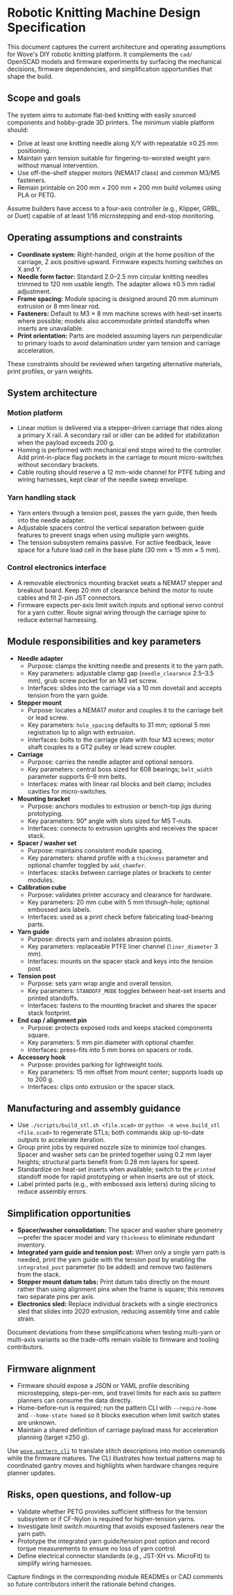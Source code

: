 # Robotic Knitting Machine Design Specification

This document captures the current architecture and operating assumptions for Wove's DIY robotic
knitting platform. It complements the `cad/` OpenSCAD models and firmware experiments by
surfacing the mechanical decisions, firmware dependencies, and simplification opportunities that
shape the build.

## Scope and goals

The system aims to automate flat-bed knitting with easily sourced components and hobby-grade 3D
printers. The minimum viable platform should:

- Drive at least one knitting needle along X/Y with repeatable ±0.25 mm positioning.
- Maintain yarn tension suitable for fingering-to-worsted weight yarn without manual intervention.
- Use off-the-shelf stepper motors (NEMA17 class) and common M3/M5 fasteners.
- Remain printable on 200 mm × 200 mm × 200 mm build volumes using PLA or PETG.

Assume builders have access to a four-axis controller (e.g., Klipper, GRBL, or Duet) capable of at
least 1/16 microstepping and end-stop monitoring.

## Operating assumptions and constraints

- **Coordinate system:** Right-handed, origin at the home position of the carriage, Z axis positive
  upward. Firmware expects homing switches on X and Y.
- **Needle form factor:** Standard 2.0–2.5 mm circular knitting needles trimmed to 120 mm usable
  length. The adapter allows ±0.5 mm radial adjustment.
- **Frame spacing:** Module spacing is designed around 20 mm aluminum extrusion or 8 mm linear rod.
- **Fasteners:** Default to M3 × 8 mm machine screws with heat-set inserts where possible; models
  also accommodate printed standoffs when inserts are unavailable.
- **Print orientation:** Parts are modeled assuming layers run perpendicular to primary loads to
  avoid delamination under yarn tension and carriage acceleration.

These constraints should be reviewed when targeting alternative materials, print profiles, or yarn
weights.

## System architecture

### Motion platform

- Linear motion is delivered via a stepper-driven carriage that rides along a primary X rail. A
  secondary rail or idler can be added for stabilization when the payload exceeds 200 g.
- Homing is performed with mechanical end stops wired to the controller. Add print-in-place flag
  pockets in the carriage to mount micro-switches without secondary brackets.
- Cable routing should reserve a 12 mm-wide channel for PTFE tubing and wiring harnesses, kept clear
  of the needle sweep envelope.

### Yarn handling stack

- Yarn enters through a tension post, passes the yarn guide, then feeds into the needle adapter.
- Adjustable spacers control the vertical separation between guide features to prevent snags when
  using multiple yarn weights.
- The tension subsystem remains passive. For active feedback, leave space for a future load cell in
  the base plate (30 mm × 15 mm × 5 mm).

### Control electronics interface

- A removable electronics mounting bracket seats a NEMA17 stepper and breakout board. Keep 20 mm of
  clearance behind the motor to route cables and fit 2-pin JST connectors.
- Firmware expects per-axis limit switch inputs and optional servo control for a yarn cutter. Route
  signal wiring through the carriage spine to reduce external harnessing.

## Module responsibilities and key parameters

- **Needle adapter**
  - Purpose: clamps the knitting needle and presents it to the yarn path.
  - Key parameters: adjustable clamp gap (`needle_clearance` 2.5–3.5 mm), grub screw pocket for an
    M3 set screw.
  - Interfaces: slides into the carriage via a 10 mm dovetail and accepts tension from the yarn
    guide.
- **Stepper mount**
  - Purpose: locates a NEMA17 motor and couples it to the carriage belt or lead screw.
  - Key parameters: `hole_spacing` defaults to 31 mm; optional 5 mm registration lip to align with
    extrusion.
  - Interfaces: bolts to the carriage plate with four M3 screws; motor shaft couples to a GT2 pulley
    or lead screw coupler.
- **Carriage**
  - Purpose: carries the needle adapter and optional sensors.
  - Key parameters: central boss sized for 608 bearings; `belt_width` parameter supports 6–9 mm
    belts.
  - Interfaces: mates with linear rail blocks and belt clamp; includes cavities for micro-switches.
- **Mounting bracket**
  - Purpose: anchors modules to extrusion or bench-top jigs during prototyping.
  - Key parameters: 90° angle with slots sized for M5 T-nuts.
  - Interfaces: connects to extrusion uprights and receives the spacer stack.
- **Spacer / washer set**
  - Purpose: maintains consistent module spacing.
  - Key parameters: shared profile with a `thickness` parameter and optional chamfer toggled by
    `add_chamfer`.
  - Interfaces: stacks between carriage plates or brackets to center modules.
- **Calibration cube**
  - Purpose: validates printer accuracy and clearance for hardware.
  - Key parameters: 20 mm cube with 5 mm through-hole; optional embossed axis labels.
  - Interfaces: used as a print check before fabricating load-bearing parts.
- **Yarn guide**
  - Purpose: directs yarn and isolates abrasion points.
  - Key parameters: replaceable PTFE liner channel (`liner_diameter` 3 mm).
  - Interfaces: mounts on the spacer stack and keys into the tension post.
- **Tension post**
  - Purpose: sets yarn wrap angle and overall tension.
  - Key parameters: `STANDOFF_MODE` toggles between heat-set inserts and printed standoffs.
  - Interfaces: fastens to the mounting bracket and shares the spacer stack footprint.
- **End cap / alignment pin**
  - Purpose: protects exposed rods and keeps stacked components square.
  - Key parameters: 5 mm pin diameter with optional chamfer.
  - Interfaces: press-fits into 5 mm bores on spacers or rods.
- **Accessory hook**
  - Purpose: provides parking for lightweight tools.
  - Key parameters: 15 mm offset from mount center; supports loads up to 200 g.
  - Interfaces: clips onto extrusion or the spacer stack.

## Manufacturing and assembly guidance

- Use `./scripts/build_stl.sh <file.scad>` or `python -m wove.build_stl <file.scad>` to regenerate
  STLs; both commands skip up-to-date outputs to accelerate iteration.
- Group print jobs by required nozzle size to minimize tool changes. Spacer and washer sets can be
  printed together using 0.2 mm layer heights; structural parts benefit from 0.28 mm layers for
  speed.
- Standardize on heat-set inserts when available; switch to the `printed` standoff mode for rapid
  prototyping or when inserts are out of stock.
- Label printed parts (e.g., with embossed axis letters) during slicing to reduce assembly errors.

## Simplification opportunities

- **Spacer/washer consolidation:** The spacer and washer share geometry—prefer the spacer model and
  vary `thickness` to eliminate redundant inventory.
- **Integrated yarn guide and tension post:** When only a single yarn path is needed, print the yarn
  guide with the tension post by enabling the `integrated_post` parameter (to be added) and remove
  two fasteners from the stack.
- **Stepper mount datum tabs:** Print datum tabs directly on the mount rather than using alignment
  pins when the frame is square; this removes two separate pins per axis.
- **Electronics sled:** Replace individual brackets with a single electronics sled that slides into
  2020 extrusion, reducing assembly time and cable strain.

Document deviations from these simplifications when testing multi-yarn or multi-axis variants so the
trade-offs remain visible to firmware and tooling contributors.

## Firmware alignment

- Firmware should expose a JSON or YAML profile describing microstepping, steps-per-mm, and travel
  limits for each axis so pattern planners can consume the data directly.
- Home-before-run is required; run the pattern CLI with ``--require-home`` and
  ``--home-state homed`` so it blocks execution when limit switch states are
  unknown.
- Maintain a shared definition of carriage payload mass for acceleration planning (target ≤250 g).

Use [`wove.pattern_cli`](pattern-cli.md) to translate stitch descriptions into motion commands while
the firmware matures. The CLI illustrates how textual patterns map to coordinated gantry moves and
highlights when hardware changes require planner updates.

## Risks, open questions, and follow-up

- Validate whether PETG provides sufficient stiffness for the tension subsystem or if CF-Nylon is
  required for higher-tension yarns.
- Investigate limit switch mounting that avoids exposed fasteners near the yarn path.
- Prototype the integrated yarn guide/tension post option and record torque measurements to ensure
  no loss of yarn control.
- Define electrical connector standards (e.g., JST-XH vs. MicroFit) to simplify wiring harnesses.

Capture findings in the corresponding module READMEs or CAD comments so future contributors inherit
the rationale behind changes.
